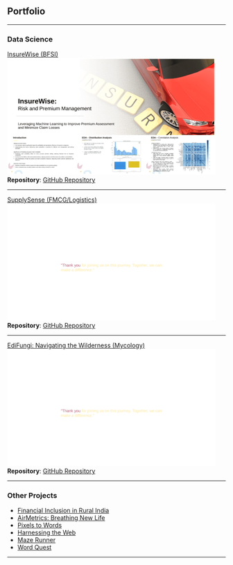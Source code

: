 ## Portfolio

---

### Data Science

[InsureWise (BFSI)](https://github.com/arsauravkr/ML_Cls_BFSI_InsureWise/blob/main/Project19_BFSI_CLS_Insurance.pdf)  
![Project 1 Thumbnail](images/InsureWise.png?raw=true)  
**Repository**: [GitHub Repository](https://github.com/arsauravkr/ML_Cls_BFSI_InsureWise)

---

[SupplySense (FMCG/Logistics)](https://github.com/arsauravkr/ML_Reg_FMCG_Supply_Chain/blob/main/FMCG_Supply_Chain.pdf)  
![SupplySense Project Thumbnail](images/SupplySense.png?raw=true)  
**Repository**: [GitHub Repository](https://github.com/arsauravkr/ML_Reg_FMCG_Supply_Chain)

---

[EdiFungi: Navigating the Wilderness (Mycology)](https://github.com/arsauravkr/ML_Cls_Mushroom/blob/main/EdiFungi.pdf)  
![SupplySense Project Thumbnail](images/EdiFungi.png?raw=true)  
**Repository**: [GitHub Repository](https://github.com/arsauravkr/ML_Cls_Mushroom)  

---

### Other Projects

- [Financial Inclusion in Rural India](http://example.com/)
- [AirMetrics: Breathing New Life](http://example.com/)
- [Pixels to Words](http://example.com/)
- [Harnessing the Web](http://example.com/)
- [Maze Runner](http://example.com/)
- [Word Quest](http://example.com/)
---
